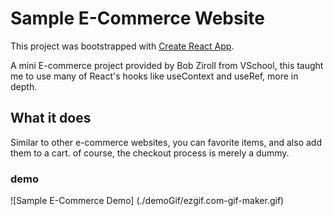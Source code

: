 # Sample E-Commerce Website

This project was bootstrapped with [Create React App](https://github.com/facebook/create-react-app).

A mini E-commerce project provided by Bob Ziroll from VSchool, this taught me to use many of React's hooks like useContext and useRef, more in depth.

## What it does

Similar to other e-commerce websites, you can favorite items, and also add them to a cart.
of course, the checkout process is merely a dummy.

### demo

![Sample E-Commerce Demo] (./demoGif/ezgif.com-gif-maker.gif)
